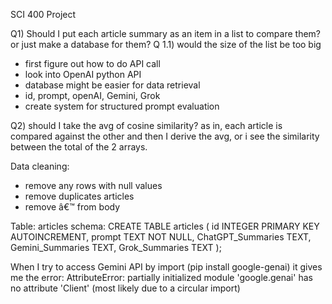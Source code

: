 SCI 400 Project

Q1) Should I put each article summary as an item in a list to compare them? or just make a database for them?
Q 1.1) would the size of the list be too big
 - first figure out how to do API call
 - look into OpenAI python API
 - database might be easier for data retrieval
 - id, prompt, openAI, Gemini, Grok
 - create system for structured prompt evaluation

   
Q2) should I take the avg of cosine similarity? as in, each article is compared against the other and then I derive the avg, or i see the similarity between the total of the 2 arrays. 


Data cleaning:
- remove any rows with null values
- remove duplicates articles
- remove â€™ from body

Table: articles
schema:
CREATE TABLE articles (
    id INTEGER PRIMARY KEY AUTOINCREMENT,
    prompt TEXT NOT NULL,
    ChatGPT_Summaries TEXT,
    Gemini_Summaries TEXT,
    Grok_Summaries TEXT
);


When I try to access Gemini API by import (pip install google-genai) it gives me the error: AttributeError: partially initialized module 'google.genai' has no attribute 'Client' (most likely due to a circular import)


